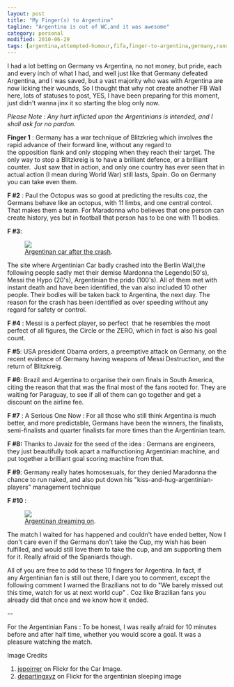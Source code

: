 ```yaml
---
layout: post
title: "My Finger(s) to Argentina"
tagline: "Argentina is out of WC,and it was awesome"
category: personal
modified: 2010-06-29
tags: [argentina,attempted-humour,fifa,finger-to-argentina,germany,random-creations,word-cup]
---
```



I had a lot betting on Germany vs Argentina, no not money, but pride, each and every inch of what I had, and well just like that Germany defeated Argentina, and I was saved, but a vast majority who was with Argentina are now licking their wounds, So I thought that why not create another FB Wall here, lots of statuses to post, YES, I have been preparing for this moment, just didn't wanna jinx it so starting the blog only now.

*Please Note : Any hurt inflicted upon the Argentinians is intended, and I shall ask for no pardon.*

**Finger 1** : Germany has a war technique of Blitzkrieg which involves the rapid advance of their forward line, without any regard to the opposition flank and only stopping when they reach their target. The only way to stop a Blitzkreig is to have a
brilliant defence, or a brilliant counter.  Just saw that in action, and only one country has ever seen that in actual action (I mean during World War) still lasts, Spain. Go on Germany you can take even them.

**F \#2** : Paul the Octopus was so good at predicting the results coz, the Germans behave like an octopus, with 11 limbs, and one central control. That makes them a team. For Maradonna who believes that one person can create history, yes but in football that person has to be one with 11 bodies.



**F \#3**: 

<figure class="span6 pull-right">
	<a href="http://farm4.staticflickr.com/3049/2549201644_5d52eee20a_z.jpg"><img src="http://farm4.staticflickr.com/3049/2549201644_5d52eee20a_z.jpg"></a>
	<figcaption><a href="http://www.flickr.com/photos/57519914@N00/2549201644/in/photolist-4TgjQu-5bRMra-5fhf2K-5fmBQA-5iXUDA-5xm4mV-5FLZeJ-5Stvd9-5VACdk-5VFaoC-6jVTaX-6ntFZq-6r7dGW-6sJNt7-6sYdNL-6tZfoi-6u3zcS-6uoRLd-6wpSDT-74Zh7J-77RxhX-7dfXYp-7eNa1V-7uscuU-7uNDEn-9kH1Hq-f9GmGz-9kDXtF-9kDXr2-9kDXnZ-9au8dg-8SjNsY-9FeX18-9FhUxN-9FeW3Z-9FhUgq-9FhU5N-7TW84f-bCToGb-87QjVK-9aQTE4-9kH1Ko-bpbpHR-82VvKP-8HdMi9-bpbo6n-akPu4P-9RJYoS-95YxJR-8hixjA-batCiv" title="Argentina Van into Berlin Wall">Argentinan car after the crash</a>.</figcaption>
</figure>

The site where Argentinian Car badly crashed into the Berlin Wall,the following people sadly met their demise Mardonna the Legendo(50's), Messi the Hypo (20's), Argentinian the prido (100's). All of them met with instant death and have been identified, the van also included 10 other people. Their bodies will be taken back to Argentina, the next day. The reason for the crash has been identified as over speeding without any regard for safety or control.



**F \#4** : Messi is a perfect player, so perfect  that he resembles the most perfect of all figures, the Circle or the ZERO, which in fact is also his goal count.

**F \#5**: USA president Obama orders, a preemptive attack on Germany, on the recent evidence of Germany having weapons of Messi Destruction, and the return of Blitzkreig.

**F \#6**: Brazil and Argentina to organise their own finals in South America, citing the reason that that was the final most of the fans rooted for. They are waiting for Paraguay, to see if all of them can go together and get a discount on the airline fee.

**F \#7** : A Serious One Now : For all those who still think Argentina is much better, and more predictable, Germans have been the winners, the finalists, semi-finalists and quarter finalists far more times than the Argentinian team.

**F \#8:** Thanks to Javaiz for the seed of the idea : Germans are engineers, they just beautifully took apart a malfunctioning Argentinian machine, and put together a brilliant goal scoring machine from that.



**F \#9**: Germany really hates homosexuals, for they denied Maradonna the chance to run naked, and also put down his "kiss-and-hug-argentinian-players" management technique

**F \#10** :
<figure class="span6 pull-right">
	<a href="http://farm8.staticflickr.com/7027/6746668395_5a15d2736d.jpg"><img src="http://farm8.staticflickr.com/7027/6746668395_5a15d2736d.jpg"></a>
	<figcaption><a href="http://www.flickr.com/photos/59437997@N05/6746668395/in/photolist-bhbrsT-8iGHCg-92Pei8-bHDXwK-7G7ra5-9R5k2S-dsWkzf-7VNWQJ-9Zisjt-8kAYPt-98UhVM-8f77XJ-7QdfgF-8w1y8x-bzoKdz-9arFdA-7UrHsW-9FYsYu-d3mMZL-d3mN75-a8tHTK-d3QrpW-9fxgsy-9gx2Nm-7Q1gTH-dUPv7X-cCchrE-dMwyyM-7S67ye-8ExjXb-awMimY-a63CPa-d3QrtS-agAo6T-9R5mmb-7HQD4W-7CG9HW-9au1UU-7QiwR6-c6URjA-aqKWuw-bkjt85-buGnDR-dKurS7-dKoVMP-dKuijf-dKoNmV-dKufpy-dKusuo-dKurmC-dKumSN" title="Argentinian Dreaming on">Argentinan dreaming on</a>.</figcaption>
</figure>


The match I waited for has happened and couldn't have ended better, Now I don't care even if the Germans don't take the Cup, my wish has been fulfilled, and would still love them to take the cup, and am supporting them for it. Really afraid of the Spaniards though. 

All of you are free to add to these 10 fingers for Argentina. In fact, if any Argentinian fan is still out there, I dare you to comment, except the following comment I warned the Brazilians not to do "We barely missed out this time, watch for us at next world cup" . Coz like Brazilian fans you already did that once and we
know how it ended.

--

For the Argentinian Fans : To be honest, I was really afraid for 10 minutes before and after half time, whether you would score a goal. It was a pleasure watching the match.

Image Credits

1. [jepoirrer](http://www.flickr.com/photos/jepoirrier/) on Flickr for the Car Image.
2. [departingxyz](http://www.flickr.com/photos/departingyyz/) on Flickr for the argentinian sleeping image



